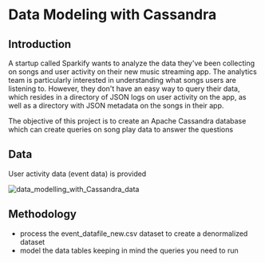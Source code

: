 # Data Modeling with Cassandra

## Introduction
A startup called Sparkify wants to analyze the data they've been collecting on songs and user activity on their new music streaming app. The analytics team is particularly interested in understanding what songs users are listening to. However, they don't have an easy way to query their data, which resides in a directory of JSON logs on user activity on the app, as well as a directory with JSON metadata on the songs in their app.


The objective of this project is to create an Apache Cassandra database which can create queries on song play data to answer the questions

## Data
User activity data (event data) is provided

![data_modelling_with_Cassandra_data](https://user-images.githubusercontent.com/6285945/75710129-f376b580-5ce9-11ea-857c-5b0e86f458b4.PNG)


## Methodology
* process the event_datafile_new.csv dataset to create a denormalized dataset
* model the data tables keeping in mind the queries you need to run
